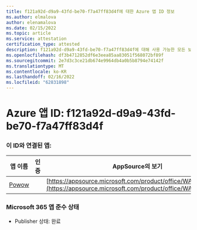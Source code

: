 ```yaml
---
title: f121a92d-d9a9-43fd-be70-f7a47ff83d4f에 대한 Azure 앱 ID 정보
ms.author: elmalova
author: elenamalova
ms.date: 02/15/2022
ms.topic: article
ms.service: attestation
certification_type: attested
description: f121a92d-d9a9-43fd-be70-f7a47ff83d4f에 대해 사용 가능한 모든 보안 및 규정 준수 정보입니다.
ms.openlocfilehash: df3b4712852df6e3eea85aa83051f568072bf89f
ms.sourcegitcommit: 2e7d3c3ce21db674e9964db4a0b5b8794e74142f
ms.translationtype: MT
ms.contentlocale: ko-KR
ms.lasthandoff: 02/16/2022
ms.locfileid: "62831898"
---
```

# <a name="azure-app-id-f121a92d-d9a9-43fd-be70-f7a47ff83d4f"></a>Azure 앱 ID: f121a92d-d9a9-43fd-be70-f7a47ff83d4f


### <a name="apps-associated-with-this-id"></a>이 ID와 연결된 앱:
| **앱 이름** | **인증** | **AppSource의 보기** |
|--------------|---------------|-----------------------|
| [Powow](https://docs.microsoft.com/microsoft-365-app-certification/forward/WA200002952) |  | [https://appsource.microsoft.com/product/office/WA200002952](https://appsource.microsoft.com/product/office/WA200002952) |

### <a name="microsoft-365-app-compliance-status"></a>Microsoft 365 앱 준수 상태
- Publisher 상태: 완료
